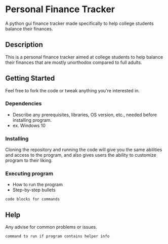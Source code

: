 # Personal Finance Tracker
A python gui finance tracker made specifically to help college students balance their finances.


## Description

This is a personal finance tracker aimed at college students to help balance their finances that are mostly unorthodox compared to full adults.


## Getting Started

Feel free to fork the code or tweak anything you're interested in.

### Dependencies

* Describe any prerequisites, libraries, OS version, etc., needed before installing program.
* ex. Windows 10

### Installing
Cloning the repository and running the code will give you the same abilities and access to the program, and also gives users the ability to customize program to their liking. 

### Executing program

* How to run the program
* Step-by-step bullets
```
code blocks for commands
```

## Help

Any advise for common problems or issues.
```
command to run if program contains helper info
```

